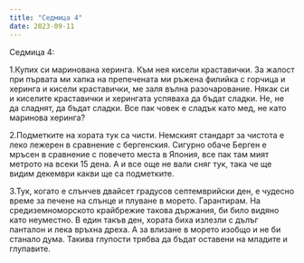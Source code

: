 ```yaml
---
title: "Седмица 4"
date: 2023-09-11
---
```


Седмица 4:

1.Купих си маринована херинга. Към нея кисели краставички. За жалост при първата ми хапка на препечената ми ръжена филийка с горчица и херинга и кисели краставички, ме заля вълна разочарование. 
Някак си и киселите краставички и херингата успяваха да бъдат сладки. Не, не да сладнят, да бъдат сладки. 
Все пак човек е сладък като мед, не като маринова херинга? 

2.Подметките на хората тук са чисти. Немският стандарт за чистота е леко лежерен в сравнение с бергенския. Сигурно обаче Берген е мръсен в сравнение с повечето места в Япония, все пак там мият метрото на всеки 15 дена. 
А и все още не вали сняг тук, така че ще видим декември какви ще са подметките.

3.Тук, когато е слънчев двайсет градусов септемврийски ден, е чудесно време за печене на слънце и плуване в морето. Гарантирам.
На средиземноморското крайбрежие такова държания, би било видяно като неуместно. В един такъв ден, хората биха излезли с дълъг панталон и лека връхна дреха. А за влизане в морето изобщо и не би станало дума. Такива глупости трябва да бъдат оставени на младите и глупавите. 


